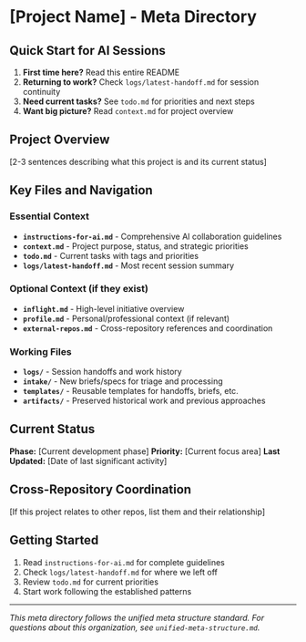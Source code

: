 # [Project Name] - Meta Directory

## Quick Start for AI Sessions
1. **First time here?** Read this entire README
2. **Returning to work?** Check `logs/latest-handoff.md` for session continuity
3. **Need current tasks?** See `todo.md` for priorities and next steps
4. **Want big picture?** Read `context.md` for project overview

## Project Overview
[2-3 sentences describing what this project is and its current status]

## Key Files and Navigation

### Essential Context
- **`instructions-for-ai.md`** - Comprehensive AI collaboration guidelines
- **`context.md`** - Project purpose, status, and strategic priorities
- **`todo.md`** - Current tasks with tags and priorities
- **`logs/latest-handoff.md`** - Most recent session summary

### Optional Context (if they exist)
- **`inflight.md`** - High-level initiative overview
- **`profile.md`** - Personal/professional context (if relevant)
- **`external-repos.md`** - Cross-repository references and coordination

### Working Files
- **`logs/`** - Session handoffs and work history
- **`intake/`** - New briefs/specs for triage and processing
- **`templates/`** - Reusable templates for handoffs, briefs, etc.
- **`artifacts/`** - Preserved historical work and previous approaches

## Current Status
**Phase:** [Current development phase]
**Priority:** [Current focus area]
**Last Updated:** [Date of last significant activity]

## Cross-Repository Coordination
[If this project relates to other repos, list them and their relationship]

## Getting Started
1. Read `instructions-for-ai.md` for complete guidelines
2. Check `logs/latest-handoff.md` for where we left off
3. Review `todo.md` for current priorities
4. Start work following the established patterns

---

*This meta directory follows the unified meta structure standard. For questions about this organization, see `unified-meta-structure.md`.*